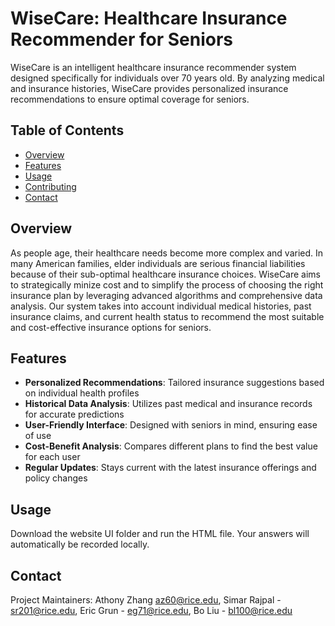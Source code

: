 # WiseCare: Healthcare Insurance Recommender for Seniors

WiseCare is an intelligent healthcare insurance recommender system designed specifically for individuals over 70 years old. By analyzing medical and insurance histories, WiseCare provides personalized insurance recommendations to ensure optimal coverage for seniors.

## Table of Contents

- [Overview](#overview)
- [Features](#features)
- [Usage](#usage)
- [Contributing](#contributing)
- [Contact](#contact)

## Overview

As people age, their healthcare needs become more complex and varied. In many American families, elder individuals are serious financial liabilities because of their sub-optimal healthcare insurance choices. WiseCare aims to strategically minize cost and to simplify the process of choosing the right insurance plan by leveraging advanced algorithms and comprehensive data analysis. Our system takes into account individual medical histories, past insurance claims, and current health status to recommend the most suitable and cost-effective insurance options for seniors.

## Features

- **Personalized Recommendations**: Tailored insurance suggestions based on individual health profiles
- **Historical Data Analysis**: Utilizes past medical and insurance records for accurate predictions
- **User-Friendly Interface**: Designed with seniors in mind, ensuring ease of use
- **Cost-Benefit Analysis**: Compares different plans to find the best value for each user
- **Regular Updates**: Stays current with the latest insurance offerings and policy changes

## Usage

Download the website UI folder and run the HTML file. Your answers will automatically be recorded locally.

## Contact

Project Maintainers: Athony Zhang az60@rice.edu, Simar Rajpal - sr201@rice.edu, Eric Grun - eg71@rice.edu, Bo Liu - bl100@rice.edu
